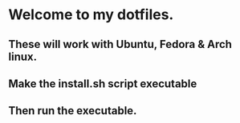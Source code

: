 # Welcome to my dotfiles.

## These will work with Ubuntu, Fedora & Arch linux.

## Make the install.sh script executable

## Then run the executable.

